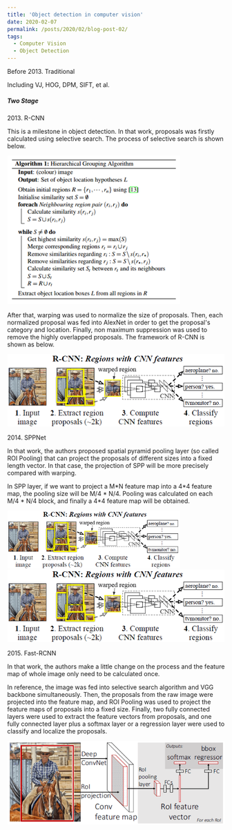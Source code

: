 ```yaml
---
title: 'Object detection in computer vision'
date: 2020-02-07
permalink: /posts/2020/02/blog-post-02/
tags:
  - Computer Vision
  - Object Detection
---
```


Before 2013\. Traditional

Including VJ, HOG, DPM, SIFT, et al.

##### Two Stage

2013\. R-CNN

This is a milestone in object detection. In that work, proposals was firstly calculated using selective search. The process of selective search is shown below. 

<img src="https://raw.githubusercontent.com/Robert-BoMiao/Robert-BoMiao.github.io/master/images/object_detection/selectivesearch.png" width="400" alt="selectivesearch">
<!-- ![AlexNet architecture](https://raw.githubusercontent.com/Robert-BoMiao/Robert-BoMiao.github.io/master/images/blog_images/alexnet.png)
 -->

After that, warping was used to normalize the size of proposals. Then, each normalized proposal was fed into AlexNet in order to get the proposal's category and location. Finally, non maximum suppression was used to remove the highly overlapped proposals. The framework of R-CNN is shown as below.

<img src="https://raw.githubusercontent.com/Robert-BoMiao/Robert-BoMiao.github.io/master/images/object_detection/rcnn.png" width="600" alt="rcnn">

2014\. SPPNet

In that work, the authors proposed spatial pyramid pooling layer (so called ROI Pooling) that can project the proposals of different sizes into a fixed length vector. In that case, the projection of SPP will be more precisely compared with warping.

In SPP layer, if we want to project a M\*N feature map into a 4\*4 feature map, the pooling size will be M/4 \* N/4. Pooling was calculated on each M/4 \* N/4 block, and finally a 4\*4 feature map will be obtained.

<img src="https://raw.githubusercontent.com/Robert-BoMiao/Robert-BoMiao.github.io/master/images/object_detection/rcnn.png" width="400" alt="spp1">

<img src="https://raw.githubusercontent.com/Robert-BoMiao/Robert-BoMiao.github.io/master/images/object_detection/rcnn.png" width="600" alt="spp2">

2015\. Fast-RCNN

In that work, the authors make a little change on the process and the feature map of whole image only need to be calculated once. 

In reference, the image was fed into selective search algorithm and VGG backbone simultaneously. Then, the proposals from the raw image were projected into the feature map, and ROI Pooling was used to project the feature maps of proposals into a fixed size. Finally, two fully connected layers were used to extract the feature vectors from proposals, and one fully connected layer plus a softmax layer or a regression layer were used to classify and localize the proposals.

<img src="https://raw.githubusercontent.com/Robert-BoMiao/Robert-BoMiao.github.io/master/images/object_detection/fastrcnn.png" width="600" alt="fastrcnn">




